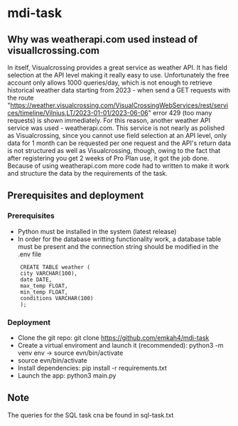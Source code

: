 # mdi-task
## Why was weatherapi.com used instead of visuallcrossing.com
In itself, Visualcrossing provides a great service as weather API. It has field selection at the API level making it really easy to use. Unfortunately the free account only allows 1000 queries/day, which is not enough to retrieve historical weather data starting from 2023 - when send a GET requests with the route "https://weather.visualcrossing.com/VisualCrossingWebServices/rest/services/timeline/Vilnius,LT/2023-01-01/2023-06-06" error 429 (too many requests) is shown immediately.
For this reason, another weather API service was used - weatherapi.com. This service is not nearly as polished as Visualcrossing, since you cannot use field selection at an API level, only data for 1 month can be requested per one request and the API's return data is not structured as well as Visualcrossing, though, owing to the fact that after registering you get 2 weeks of Pro Plan use, it got the job done.
Because of using weatherapi.com more code had to written to make it work and structure the data by the requirements of the task.
## Prerequisites and deployment
### Prerequisites
- Python must be installed in the system (latest release)
- In order for the database writting functionality work, a database table must be present and the connection string should be modified in the .env file
```
    CREATE TABLE weather (
    city VARCHAR(100),
    date DATE,
    max_temp FLOAT,
    min_temp FLOAT,
    conditions VARCHAR(100)
    );
```
### Deployment
- Clone the git repo: git clone https://github.com/emkah4/mdi-task
- Create a virtual enviroment and launch it (recommended): python3 -m venv env -> source evn/bin/activate 
- source evn/bin/activate
- Install dependencies: pip install -r requirements.txt
- Launch the app: python3 main.py

## Note
The queries for the SQL task cna be found in sql-task.txt
